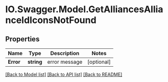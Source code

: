 # IO.Swagger.Model.GetAlliancesAllianceIdIconsNotFound
## Properties

Name | Type | Description | Notes
------------ | ------------- | ------------- | -------------
**Error** | **string** | error message | [optional] 

[[Back to Model list]](../README.md#documentation-for-models) [[Back to API list]](../README.md#documentation-for-api-endpoints) [[Back to README]](../README.md)

